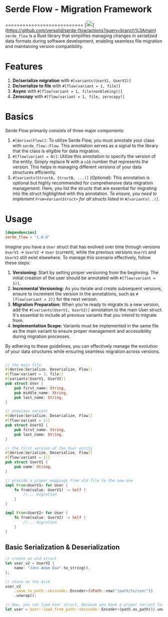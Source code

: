 # Serde Flow - Migration Framework
===========================
[<img alt="build status" src="https://img.shields.io/github/actions/workflow/status/versolid/serde-flow/ci.yml?branch=main&style=for-the-badge" height="20">]
(https://github.com/versolid/serde-flow/actions?query=branch%3Amain)
`serde_flow` is a Rust library that simplifies managing changes in *serialized* data formats during software development, enabling seamless file migration and maintaining version compatibility.

# Features
1. **De/serialize migration** with `#[variants(UserV1, UserV2)]`
2. **De/serialize to file** with `#[flow(variant = 1, file)]`
3. **Async** with `#[flow(variant = 1, file(nonbloking))]`
4. **Zerocopy** with `#[flow(variant = 1, file, zerocopy)]`

# Basics
Serde Flow primarily consists of three major components:
1. `#[derive(Flow)]`: To utilize Serde Flow, you must annotate your class with `serde_flow::Flow`. This annotation serves as a signal to the library that the class is eligible for data migration.
2. `#[flow(variant = N)]`: Utilize this annotation to specify the version of the entity. Simply replace N with a `u16` number that represents the version. This helps in managing different versions of your data structures efficiently.
3. `#[variants(StructA, StructB, ...)]` (*Optional*): This annotation is optional but highly recommended for comprehensive data migration management. Here, you list the structs that are essential for migrating into the struct highlighted with this annotation. *To ensure, you need to implement `From<VariantStruct>` for all structs listed in `#[variants(..)]`*.

# Usage
```toml
[dependencies]
serde_flow = "1.0.0"
```
Imagine you have a `User` struct that has evolved over time through versions `UserV1` -> `UserV2` -> `User` (current), while the previous versions `UserV1` and `UserV2` still exist elsewhere. To manage this scenario effectively, follow these steps:
1. **Versioning:** Start by setting proper versioning from the beginning. The initial creation of the user should be annotated with `#[flow(variant = 1)]`.
2. **Incremental Versioning:** As you iterate and create subsequent versions, ensure to increment the version in the annotations, such as `#[flow(variant = 2)]` for the next version.
3. **Migration Preparation:** When you're ready to migrate to a new version, add the `#[variants(UserV1, UserV2)]` annotation to the main User struct. It's essential to include all previous variants that you intend to migrate from.
4. **Implementation Scope:** Variants must be implemented in the same file as the main variant to ensure proper management and accessibility during migration processes.

By adhering to these guidelines, you can effectively manage the evolution of your data structures while ensuring seamless migration across versions.
```rust

// the main file
#[derive(Serialize, Deserialize, Flow)]
#[flow(variant = 3, file)]
#[variants(UserV1, UserV2)]
pub struct User {
    pub first_name: String,
    pub middle_name: String,
    pub last_name: String,
}

// previous variant
#[derive(Serialize, Deserialize, Flow)]
#[flow(variant = 2)]
pub struct UserV2 {
    pub first_name: String,
    pub last_name: String,
}

// the first version of the User entity
#[derive(Serialize, Deserialize, Flow)]
#[flow(variant = 1)]
pub struct UserV1 {
    pub name: String,
}

// provide a proper mappings from old file to the new one
impl From<UserV1> for User {
    fn from(value: UserV1) -> Self {
        //... migration
    }
}

impl From<UserV2> for User {
    fn from(value: UserV2) -> Self {
        //... migration
    }
}
```

## Basic Serialization & Deserialization
```rust
// create an old struct
let user_v2 = UserV2 {
    name: "John Adam Doe".to_string(),
};

// store on the disk
user_v2
    .save_to_path::<bincode::Encoder>(&Path::new("/path/to/user"))
    .unwrap();

// Now, you can load User struct, because you have a proper variant to transform
let user = User::load_from_path::<bincode::Encoder>(path.as_path()).unwrap();
```
